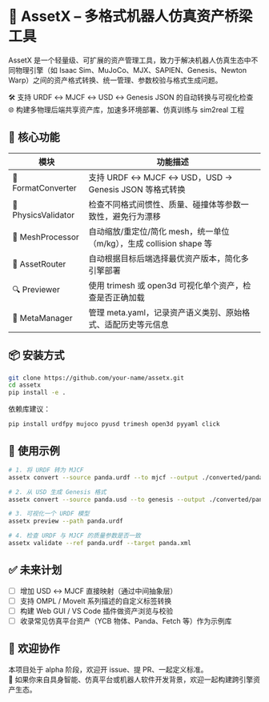 # 🧩 AssetX – 多格式机器人仿真资产桥梁工具

AssetX 是一个轻量级、可扩展的资产管理工具，致力于解决机器人仿真生态中不同物理引擎（如 Isaac Sim、MuJoCo、MJX、SAPIEN、Genesis、Newton Warp）之间的资产格式转换、统一管理、参数校验与格式生成问题。

🛠️ 支持 URDF ↔ MJCF ↔ USD ↔ Genesis JSON 的自动转换与可视化检查  
🌐 构建多物理后端共享资产库，加速多环境部署、仿真训练与 sim2real 工程

## 🚀 核心功能

| 模块 | 功能描述 |
|------|----------|
| 🔁 FormatConverter | 支持 URDF ↔ MJCF ↔ USD，USD → Genesis JSON 等格式转换 |
| 🧮 PhysicsValidator | 检查不同格式间惯性、质量、碰撞体等参数一致性，避免行为漂移 |
| 🧰 MeshProcessor | 自动缩放/重定位/简化 mesh，统一单位（m/kg），生成 collision shape 等 |
| 🧩 AssetRouter | 自动根据目标后端选择最优资产版本，简化多引擎部署 |
| 🔍 Previewer | 使用 trimesh 或 open3d 可视化单个资产，检查是否正确加载 |
| 🧾 MetaManager | 管理 meta.yaml，记录资产语义类别、原始格式、适配历史等元信息 |

## 📦 安装方式

```bash
git clone https://github.com/your-name/assetx.git
cd assetx
pip install -e .
```

依赖库建议：
```bash
pip install urdfpy mujoco pyusd trimesh open3d pyyaml click
```

## 🧪 使用示例

```bash
# 1. 将 URDF 转为 MJCF
assetx convert --source panda.urdf --to mjcf --output ./converted/panda.xml

# 2. 从 USD 生成 Genesis 格式
assetx convert --source panda.usd --to genesis --output ./converted/panda.json

# 3. 可视化一个 URDF 模型
assetx preview --path panda.urdf

# 4. 检查 URDF 与 MJCF 的质量参数是否一致
assetx validate --ref panda.urdf --target panda.xml
```

## ✅ 未来计划

- [ ] 增加 USD ↔ MJCF 直接映射（通过中间抽象层）
- [ ] 支持 OMPL / MoveIt 系列描述的自定义标签转换
- [ ] 构建 Web GUI / VS Code 插件做资产浏览与校验
- [ ] 收录常见仿真平台资产（YCB 物体、Panda、Fetch 等）作为示例库

## 🤝 欢迎协作

本项目处于 alpha 阶段，欢迎开 issue、提 PR、一起定义标准。  
📧 如果你来自具身智能、仿真平台或机器人软件开发背景，欢迎一起构建跨引擎资产生态。

